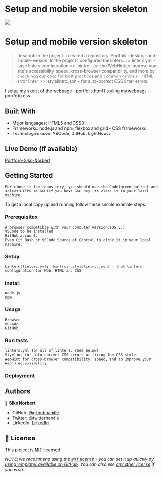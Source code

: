 # Setup and mobile version skeleton


![](https://img.shields.io/badge/Microverse-blueviolet)

# Setup and mobile version skeleton

> Description the project.
    I created a repository: Portfolio-desktop-and-mobile-version.
    In the project I configured the linters: >> linters.yml - base linters configuration
                                             >> .hintrc - for the WebHint(to improve your site's accessibility, speed, cross-browser compatibility, and more by checking your code for best practices and common errors.) - HTML error linter
                                             >> .stylelintrc.json - for auto-correct CSS linter errors
                                
   I setup my skelet of the webpage - portfolio.html
   I styling my webpage - portfolio.css

## Built With

- Major languages: HTML5 and CSS3
- Frameworks: node.js and npm; flexbox and grid - CSS frameworks
- Technologies used: VSCode, GitHub, LightHouse

## Live Demo (if available)

[Portfolio-Siko-Norbert](https://norbiboy1.github.io/Portfolio-desktop-and-mobile-version/)


## Getting Started

    For clone it the repository, you should use the Code(green button) and select HTTPS or SSH(if you have SSH key) to clone it in your local machine.


To get a local copy up and running follow these simple example steps.

### Prerequisites

    A browser compatible with your computer version.(OS v.)
    VSCode to be installed.
    GitHub account.
    Even Git Bash or VSCode Source of Control to clone it in your local machine.

### Setup

    Linters(linters.yml; .hintrc; .stylelintrc.json) - that linters configuration for Web, HTML and CSS

### Install

    node.js
    npm

### Usage

    Browser
    VSCode
    GitHub

### Run tests

    linters.yml for all of linters. (See below)
    Styelint for auto-correct CSS errors or fixing the CSS style.
    WebHint for cross-browser compatibility, speed, and to improve your Web's accessibility.

### Deployment



## Authors

👤 **Siko Norbert**

- GitHub: [@githubhandle](https://github.com/norbiboy1)
- Twitter: [@twitterhandle](https://twitter.com/NorbertSiko)
- LinkedIn: [LinkedIn](https://linkedin.com/in/siko-norbert/)


## 📝 License

This project is [MIT](./LICENSE) licensed.

_NOTE: we recommend using the [MIT license](https://choosealicense.com/licenses/mit/) - you can set it up quickly by [using templates available on GitHub](https://docs.github.com/en/communities/setting-up-your-project-for-healthy-contributions/adding-a-license-to-a-repository). You can also use [any other license](https://choosealicense.com/licenses/) if you wish._
